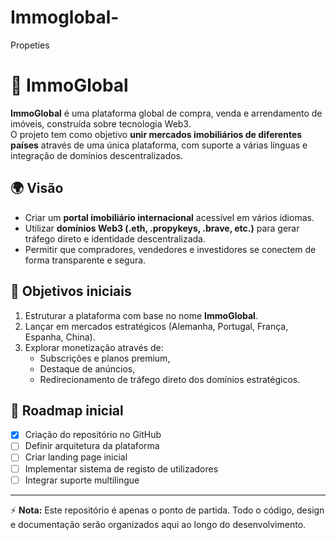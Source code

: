 # Immoglobal-
Propeties 
# 🏡 ImmoGlobal  

**ImmoGlobal** é uma plataforma global de compra, venda e arrendamento de imóveis, construída sobre tecnologia Web3.  
O projeto tem como objetivo **unir mercados imobiliários de diferentes países** através de uma única plataforma, com suporte a várias línguas e integração de domínios descentralizados.  

## 🌍 Visão  
- Criar um **portal imobiliário internacional** acessível em vários idiomas.  
- Utilizar **domínios Web3 (.eth, .propykeys, .brave, etc.)** para gerar tráfego direto e identidade descentralizada.  
- Permitir que compradores, vendedores e investidores se conectem de forma transparente e segura.  

## 🚀 Objetivos iniciais  
1. Estruturar a plataforma com base no nome **ImmoGlobal**.  
2. Lançar em mercados estratégicos (Alemanha, Portugal, França, Espanha, China).  
3. Explorar monetização através de:  
   - Subscrições e planos premium,  
   - Destaque de anúncios,  
   - Redirecionamento de tráfego direto dos domínios estratégicos.  

## 📌 Roadmap inicial  
- [x] Criação do repositório no GitHub  
- [ ] Definir arquitetura da plataforma  
- [ ] Criar landing page inicial  
- [ ] Implementar sistema de registo de utilizadores  
- [ ] Integrar suporte multilingue  

---

⚡ **Nota:** Este repositório é apenas o ponto de partida. Todo o código, design e documentação serão organizados aqui ao longo do desenvolvimento.
